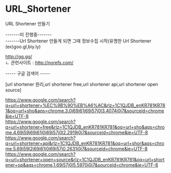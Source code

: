 # URL_Shortener
URL Shortener 만들기 <br>

-------미 진행중------- <br>
-------Url Shortener 만들게 되면 그때 정보수집 시작(유명한 Url Shortener (ex)goo.gl,biy.ly) <br>

http://gg.gg/ <br>
ㄴ 관련사이트 : http://norefs.com/ <br> 

----- 구글 검색어 ----- <br>

[url shortener 원리,url shortener free,url shortener api,url shortener open source] <br>

https://www.google.com/search?q=url+shortener+%EC%9B%90%EB%A6%AC&rlz=1C1QJDB_enKR781KR781&oq=url+sho&aqs=chrome.3.0j69i61j69i57j0l3.4074j0j7&sourceid=chrome&ie=UTF-8 <br>
https://www.google.com/search?q=url+shortener+free&rlz=1C1QJDB_enKR781KR781&oq=url+sho&aqs=chrome.4.69i59j69i61j0j69i57j0l2.2919j0j7&sourceid=chrome&ie=UTF-8 <br>
https://www.google.com/search?q=url+shortener+api&rlz=1C1QJDB_enKR781KR781&oq=url+shor&aqs=chrome.5.69i59l2j69i61j0j69i57j0.2631j0j7&sourceid=chrome&ie=UTF-8 <br>
https://www.google.com/search?q=url+shortener+open+source&rlz=1C1QJDB_enKR781KR781&oq=url+shortener+op&aqs=chrome.1.69i57j0l5.5970j0j7&sourceid=chrome&ie=UTF-8 <br>

